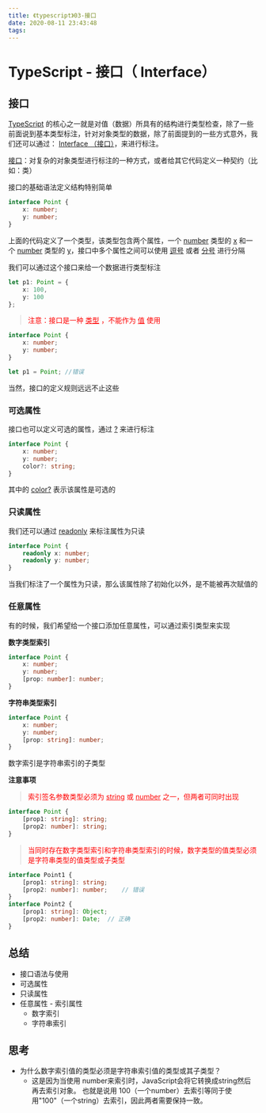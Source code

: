 ```yaml
---
title: 《typescript》03-接口
date: 2020-08-11 23:43:48
tags:
---
```


# TypeScript - 接口（ Interface）

## 接口

<u>TypeScript</u> 的核心之一就是对值（数据）所具有的结构进行类型检查，除了一些前面说到基本类型标注，针对对象类型的数据，除了前面提到的一些方式意外，我们还可以通过： <u>Interface （接口）</u>，来进行标注。

<u>接口</u>：对复杂的对象类型进行标注的一种方式，或者给其它代码定义一种契约（比如：类）

接口的基础语法定义结构特别简单

```typescript
interface Point {
    x: number;
    y: number;
}
```

上面的代码定义了一个类型，该类型包含两个属性，一个 <u>number</u> 类型的 <u>x</u> 和一个 <u>number</u> 类型的 <u>y</u>，接口中多个属性之间可以使用 <u>逗号</u> 或者 <u>分号</u> 进行分隔

我们可以通过这个接口来给一个数据进行类型标注

```typescript
let p1: Point = {
    x: 100,
    y: 100
};
```

> <span style="color:red">注意：接口是一种 <u>类型</u> ，不能作为 <u>值</u> 使用</span>

```typescript
interface Point {
    x: number;
    y: number;
}

let p1 = Point;	//错误
```

当然，接口的定义规则远远不止这些

### 可选属性


接口也可以定义可选的属性，通过 <u>?</u> 来进行标注

```typescript
interface Point {
    x: number;
    y: number;
    color?: string;
}
```

其中的 <u>color?</u> 表示该属性是可选的

### 只读属性

我们还可以通过 <u>readonly</u> 来标注属性为只读

```typescript
interface Point {
    readonly x: number;
    readonly y: number;
}
```

当我们标注了一个属性为只读，那么该属性除了初始化以外，是不能被再次赋值的

### 任意属性

有的时候，我们希望给一个接口添加任意属性，可以通过索引类型来实现

**数字类型索引**

```typescript
interface Point {
    x: number;
    y: number;
    [prop: number]: number;
}
```

**字符串类型索引**

```typescript
interface Point {
    x: number;
    y: number;
    [prop: string]: number;
}
```

数字索引是字符串索引的子类型

**注意事项**

> <span style="color:red">索引签名参数类型必须为 <u>string</u> 或 <u>number</u> 之一，但两者可同时出现</span>

```typescript
interface Point {
    [prop1: string]: string;
    [prop2: number]: string;
}
```

> <span style="color:red">当同时存在数字类型索引和字符串类型索引的时候，数字类型的值类型必须是字符串类型的值类型或子类型</span>

```typescript
interface Point1 {
    [prop1: string]: string;
    [prop2: number]: number;	// 错误
}
interface Point2 {
    [prop1: string]: Object;
    [prop2: number]: Date;	// 正确
}
```

## 总结

- 接口语法与使用
- 可选属性
- 只读属性
- 任意属性 - 索引属性
  - 数字索引
  - 字符串索引



## 思考

- 为什么数字索引值的类型必须是字符串索引值的类型或其子类型？
  - 这是因为当使用 number来索引时，JavaScript会将它转换成string然后再去索引对象。 也就是说用 100（一个number）去索引等同于使用"100"（一个string）去索引，因此两者需要保持一致。